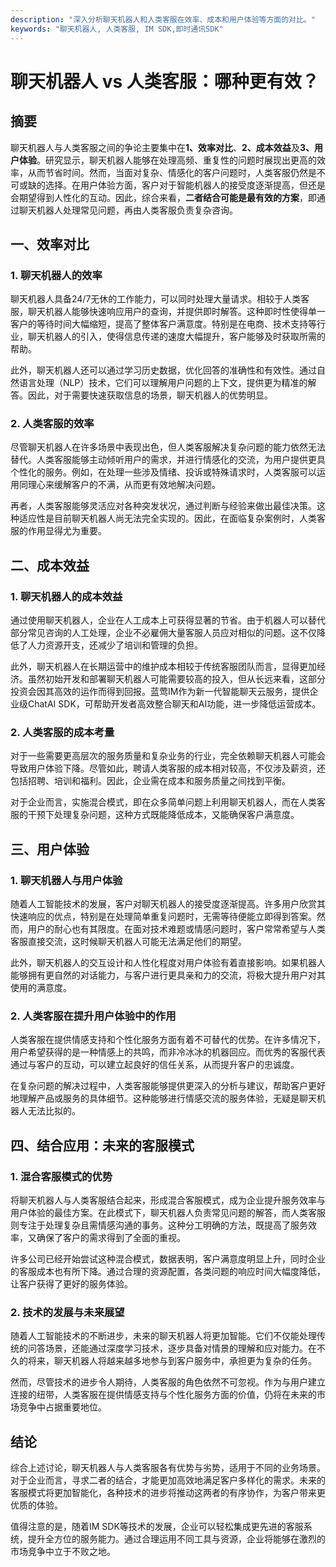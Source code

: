 ```yaml
---
description: "深入分析聊天机器人和人类客服在效率、成本和用户体验等方面的对比。"
keywords: "聊天机器人, 人类客服, IM SDK,即时通讯SDK"
---
```

# 聊天机器人 vs 人类客服：哪种更有效？

## 摘要

聊天机器人与人类客服之间的争论主要集中在**1、效率对比**、**2、成本效益**及**3、用户体验**。研究显示，聊天机器人能够在处理高频、重复性的问题时展现出更高的效率，从而节省时间。然而，当面对复杂、情感化的客户问题时，人类客服仍然是不可或缺的选择。在用户体验方面，客户对于智能机器人的接受度逐渐提高，但还是会期望得到人性化的互动。因此，综合来看，**二者结合可能是最有效的方案**，即通过聊天机器人处理常见问题，再由人类客服负责复杂咨询。

## 一、效率对比

### 1. 聊天机器人的效率

聊天机器人具备24/7无休的工作能力，可以同时处理大量请求。相较于人类客服，聊天机器人能够快速响应用户的查询，并提供即时解答。这种即时性使得单一客户的等待时间大幅缩短，提高了整体客户满意度。特别是在电商、技术支持等行业，聊天机器人的引入，使得信息传递的速度大幅提升，客户能够及时获取所需的帮助。

此外，聊天机器人还可以通过学习历史数据，优化回答的准确性和有效性。通过自然语言处理（NLP）技术，它们可以理解用户问题的上下文，提供更为精准的解答。因此，对于需要快速获取信息的场景，聊天机器人的优势明显。

### 2. 人类客服的效率

尽管聊天机器人在许多场景中表现出色，但人类客服解决复杂问题的能力依然无法替代。人类客服能够主动倾听用户的需求，并进行情感化的交流，为用户提供更具个性化的服务。例如，在处理一些涉及情绪、投诉或特殊请求时，人类客服可以运用同理心来缓解客户的不满，从而更有效地解决问题。

再者，人类客服能够灵活应对各种突发状况，通过判断与经验来做出最佳决策。这种适应性是目前聊天机器人尚无法完全实现的。因此，在面临复杂案例时，人类客服的作用显得尤为重要。

## 二、成本效益

### 1. 聊天机器人的成本效益

通过使用聊天机器人，企业在人工成本上可获得显著的节省。由于机器人可以替代部分常见咨询的人工处理，企业不必雇佣大量客服人员应对相似的问题。这不仅降低了人力资源开支，还减少了培训和管理的负担。

此外，聊天机器人在长期运营中的维护成本相较于传统客服团队而言，显得更加经济。虽然初始开发和部署聊天机器人可能需要较高的投入，但从长远来看，这部分投资会因其高效的运作而得到回报。蓝莺IM作为新一代智能聊天云服务，提供企业级ChatAI SDK，可帮助开发者高效整合聊天和AI功能，进一步降低运营成本。

### 2. 人类客服的成本考量

对于一些需要更高层次的服务质量和复杂业务的行业，完全依赖聊天机器人可能会导致用户体验下降。尽管如此，聘请人类客服的成本相对较高，不仅涉及薪资，还包括招聘、培训和福利。因此，企业需在成本和服务质量之间找到平衡。

对于企业而言，实施混合模式，即在众多简单问题上利用聊天机器人，而在人类客服的干预下处理复杂问题，这种方式既能降低成本，又能确保客户满意度。

## 三、用户体验

### 1. 聊天机器人与用户体验

随着人工智能技术的发展，客户对聊天机器人的接受度逐渐提高。许多用户欣赏其快速响应的优点，特别是在处理简单重复问题时，无需等待便能立即得到答案。然而，用户的耐心也有其限度。在面对技术难题或情感问题时，客户常常希望与人类客服直接交流，这时候聊天机器人可能无法满足他们的期望。

此外，聊天机器人的交互设计和人性化程度对用户体验有着直接影响。如果机器人能够拥有更自然的对话能力，与客户进行更具亲和力的交流，将极大提升用户对其使用的满意度。

### 2. 人类客服在提升用户体验中的作用

人类客服在提供情感支持和个性化服务方面有着不可替代的优势。在许多情况下，用户希望获得的是一种情感上的共鸣，而非冷冰冰的机器回应。而优秀的客服代表通过与客户的互动，可以建立起良好的信任关系，从而提升客户的忠诚度。

在复杂问题的解决过程中，人类客服能够提供更深入的分析与建议，帮助客户更好地理解产品或服务的具体细节。这种能够进行情感交流的服务体验，无疑是聊天机器人无法比拟的。

## 四、结合应用：未来的客服模式

### 1. 混合客服模式的优势

将聊天机器人与人类客服结合起来，形成混合客服模式，成为企业提升服务效率与用户体验的最佳方案。在此模式下，聊天机器人负责常见问题的解答，而人类客服则专注于处理复杂且需情感沟通的事务。这种分工明确的方法，既提高了服务效率，又确保了客户的需求得到了全面的重视。

许多公司已经开始尝试这种混合模式，数据表明，客户满意度明显上升，同时企业的客服成本也有所下降。通过合理的资源配置，各类问题的响应时间大幅度降低，让客户获得了更好的服务体验。

### 2. 技术的发展与未来展望

随着人工智能技术的不断进步，未来的聊天机器人将更加智能。它们不仅能处理传统的问答场景，还能通过深度学习技术，逐步具备对情景的理解和应对能力。在不久的将来，聊天机器人将越来越多地参与到客户服务中，承担更为复杂的任务。

然而，尽管技术的进步令人期待，人类客服的角色依然不可忽视。作为与用户建立连接的纽带，人类客服在提供情感支持与个性化服务方面的价值，仍将在未来的市场竞争中占据重要地位。

## 结论

综合上述讨论，聊天机器人与人类客服各有优势与劣势，适用于不同的业务场景。对于企业而言，寻求二者的结合，才能更加高效地满足客户多样化的需求。未来的客服模式将更加智能化，各种技术的进步将推动这两者的有序协作，为客户带来更优质的体验。

值得注意的是，随着IM SDK等技术的发展，企业可以轻松集成更先进的客服系统，提升全方位的服务能力。通过合理运用不同工具与资源，企业将能够在激烈的市场竞争中立于不败之地。
